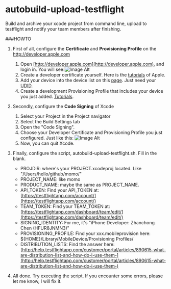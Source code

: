 autobuild-upload-testflight
===========================

Build and archive your xcode project from command line, upload to testflight and notify your team members after finishing.

###HOWTO

1. First of all, configure the **Certificate** and **Provisioning Profile** on the http://developer.apple.com
    1. Open [http://developer.apple.com](http://developer.apple.com), and login in. You will see:![Image Alt](https://raw.github.com/hellosa/autobuild-upload-testflight/master/screenshot/screenshot2.png)
    2. Create a developer certificate yourself. Here is the [tutorials](http://developer.apple.com/library/ios/#documentation/IDEs/Conceptual/AppDistributionGuide/CodeSigningYourApps/CodeSigningYourApps.html) of Apple.
    3. Add your device into the device list on this [page](https://developer.apple.com/account/ios/device/deviceList.action). Just need your [UDID](http://www.innerfence.com/howto/find-iphone-unique-device-identifier-udid). 
    4. Create a development Provisioning Profile that includes your device you just added. [Tutorials](http://developer.apple.com/library/ios/#documentation/IDEs/Conceptual/AppDistributionGuide/MaintainingCertificatesandProvisioningAssets/MaintainingCertificatesandProvisioningAssets.html).


2. Secondly, configure the **Code Signing** of Xcode
    1. Select your Project in the Project navigator
    2. Select the Build Settings tab
    3. Open the "Code Signing".
    4. Choose your Developer Certificate and Provisioning Profile you just configured. Just like this: ![Image Alt](https://raw.github.com/hellosa/autobuild-upload-testflight/master/screenshot/screenshot1.png)
    5. Now, you can quit Xcode.
    
3. Finally, configure the script, autobuild-upload-testflight.sh. Fill in the blank.

    * PROJDIR: where's your PROJECT.xcodeproj located. Like "/Users/hello/github/momo/"
    * PROJECT_NAME: like momo
    * PRODUCT_NAME: maybe the same as PROJECT_NAME.
    * API_TOKEN: Find your API_TOKEN at: [https://testflightapp.com/account/](https://testflightapp.com/account/)
    * TEAM_TOKEN: Find your TEAM_TOKEN at: [https://testflightapp.com/dashboard/team/edit/](https://testflightapp.com/dashboard/team/edit/)
    * SIGNING_IDENTITY: For me, it's "iPhone Developer: Zhanchong Chen (HFUR8JNMN3)"
    * PROVISIONING_PROFILE: Find your xxx.mobileprovision here: ${HOME}/Library/MobileDevice/Provisioning Profiles/
    * DISTRIBUTION_LISTS: Find the answer here: [http://help.testflightapp.com/customer/portal/articles/890615-what-are-distribution-list-and-how-do-i-use-them-](http://help.testflightapp.com/customer/portal/articles/890615-what-are-distribution-list-and-how-do-i-use-them-)
    
4. All done. Try executing the script. If you encounter some errors, please let me know, I will fix it.
